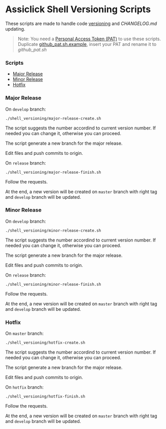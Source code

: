 # Assiclick Shell Versioning Scripts

These scripts are made to handle code [versioning](http://semver.org/spec/v2.0.0.html#semantic-versioning-200) and *CHANGELOG.md* updating.

> Note: You need a [Personal Access Token (PAT)](https://github.com/settings/tokens) to use these scripts. Duplicate [github_pat.sh.example](/shell_versioning/github_pat.sh.example), insert your PAT and rename it to *github_pat.sh*

### Scripts

- [Major Release](#major-release)
- [Minor Release](#minor-release)
- [Hotfix](#hotfix)

### Major Release

On `develop` branch:

```shell
./shell_versioning/major-release-create.sh
```

The script suggests the number accordind to current version number. If needed you can change it, otherwise you can proceed.

The script generate a new branch for the major release.

Edit files and push commits to origin.

On `release` branch:


```shell
./shell_versioning/major-release-finish.sh
```

Follow the requests.

At the end, a new version will be created on `master` branch with right tag and `develop` branch will be updated.


### Minor Release

On `develop` branch:

```shell
./shell_versioning/minor-release-create.sh
```

The script suggests the number accordind to current version number. If needed you can change it, otherwise you can proceed.

The script generate a new branch for the major release.

Edit files and push commits to origin.

On `release` branch:


```shell
./shell_versioning/minor-release-finish.sh
```

Follow the requests.

At the end, a new version will be created on `master` branch with right tag and `develop` branch will be updated.


### Hotfix

On `master` branch:

```shell
./shell_versioning/hotfix-create.sh
```

The script suggests the number accordind to current version number. If needed you can change it, otherwise you can proceed.

The script generate a new branch for the major release.

Edit files and push commits to origin.

On `hotfix` branch:


```shell
./shell_versioning/hotfix-finish.sh
```

Follow the requests.

At the end, a new version will be created on `master` branch with right tag and `develop` branch will be updated.

